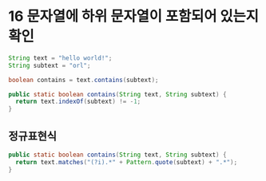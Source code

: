 # 16 문자열에 하위 문자열이 포함되어 있는지 확인

```java
String text = "hello world!";
String subtext = "orl";

boolean contains = text.contains(subtext);
```

```java
public static boolean contains(String text, String subtext) {
  return text.indexOf(subtext) != -1;
}
```

## 정규표현식

```java
public static boolean contains(String text, String subtext) {
  return text.matches("(?i).*" + Pattern.quote(subtext) + ".*");
}
```